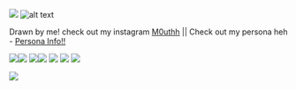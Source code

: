 
![](https://64.media.tumblr.com/dc331cd8f51bcd353a8c5e5e1fd54b7f/1f7e5beaf8cefbc0-c7/s2048x3072/e3046109a36558bcd1ae75184d254ac8fe196ac6.pnj)
![alt text](https://file.garden/Zm-rK-jl3x2Hb48C/IMG_6437.jpg)
</p>

Drawn by me! check out my instagram [M0uthh](https://www.instagram.com/m0uthh/) || Check out my persona heh - [Persona Info!!](https://rentry.co/KnaveHarlequin)

![](https://64.media.tumblr.com/25af87300f0c0e8e2a8fea4dc5957ed3/5f73dcc39478e4c2-dc/s75x75_c1/190cc3b64ac178024550406bf2ee46f6ce574280.gifv)![](https://file.garden/Zm-rK-jl3x2Hb48C/7b69d07e57bbbb7478a0b2989454fe881279a11e.gifv) ![](https://64.media.tumblr.com/ea4bb445a379c7bf39c50b8aa0e69494/1d84213d430b57d6-88/s250x400/e90c12dea8ce6b5e73a524af59f8322ba14494c1.gifv)![](https://64.media.tumblr.com/e9566822f3021a7434d31a0d82dee919/1d84213d430b57d6-67/s250x400/b57f010aceef84cfc50c54eb9b0eecd4b4828e53.gifv)
![](https://64.media.tumblr.com/6566c53e56b9ee87f0aff8a2a0d02e59/1d84213d430b57d6-b9/s250x400/0add1eb9e1e50a26f77a68ecf7a38aefa48f0dcd.gifv)
![](https://web.archive.org/web/20090829111400im_/http://www.geocities.com/tecraft@sbcglobal.net/CowboyboyUp.gif)
![](https://64.media.tumblr.com/9a89d2e86fddcae01c77e1f6c72cd527/5f73dcc39478e4c2-9c/s75x75_c1/8f5cb592c07e62bd81e9b72930e6add59574b740.gifv)

![](https://web.archive.org/web/20091027001005im_/http://www.geocities.com/atticty/booprope.gif)
